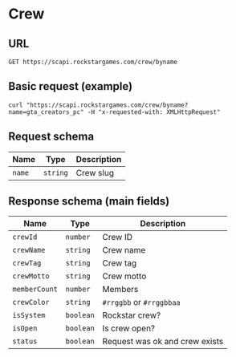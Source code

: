 # Crew

## URL

`GET https://scapi.rockstargames.com/crew/byname`

## Basic request (example)

```
curl "https://scapi.rockstargames.com/crew/byname?name=gta_creators_pc" -H "x-requested-with: XMLHttpRequest"
```

## Request schema

| Name   | Type     | Description |
| ------ | -------- | ----------- |
| `name` | `string` | Crew slug   |

## Response schema (main fields)

| Name          | Type      | Description                    |
| ------------- | --------- | ------------------------------ |
| `crewId`      | `number`  | Crew ID                        |
| `crewName`    | `string`  | Crew name                      |
| `crewTag`     | `string`  | Crew tag                       |
| `crewMotto`   | `string`  | Crew motto                     |
| `memberCount` | `number`  | Members                        |
| `crewColor`   | `string`  | `#rrggbb` or `#rrggbbaa`       |
| `isSystem`    | `boolean` | Rockstar crew?                 |
| `isOpen`      | `boolean` | Is crew open?                  |
| `status`      | `boolean` | Request was ok and crew exists |
